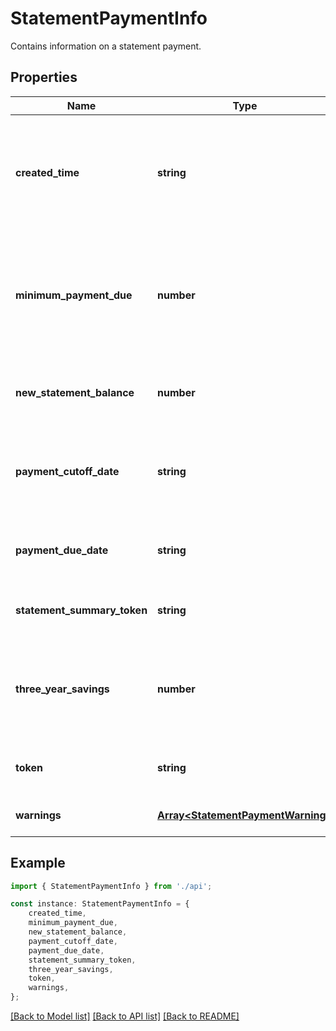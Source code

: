 # StatementPaymentInfo

Contains information on a statement payment.

## Properties

Name | Type | Description | Notes
------------ | ------------- | ------------- | -------------
**created_time** | **string** | Date and time when the statement payment information was created on Marqeta\&#39;s credit platform, in UTC. | [optional] [default to undefined]
**minimum_payment_due** | **number** | Minimum payment amount for the current statement period, based on the associated credit product settings. | [optional] [default to undefined]
**new_statement_balance** | **number** | Balance on the credit account when the statement period ended. | [optional] [default to undefined]
**payment_cutoff_date** | **string** | Last day a payment can be made before interest and fees are charged to the account. | [optional] [default to undefined]
**payment_due_date** | **string** | Payment due date, based on the credit account settings. | [optional] [default to undefined]
**statement_summary_token** | **string** | Unique identifier of the statement summary. | [optional] [default to undefined]
**three_year_savings** | **number** | Savings amount if the balance is paid off in three years versus only making minimum payments. | [optional] [default to undefined]
**token** | **string** | Unique identifier of the statement payment. | [optional] [default to undefined]
**warnings** | [**Array&lt;StatementPaymentWarning&gt;**](StatementPaymentWarning.md) | One or more payoff warnings. | [optional] [default to undefined]

## Example

```typescript
import { StatementPaymentInfo } from './api';

const instance: StatementPaymentInfo = {
    created_time,
    minimum_payment_due,
    new_statement_balance,
    payment_cutoff_date,
    payment_due_date,
    statement_summary_token,
    three_year_savings,
    token,
    warnings,
};
```

[[Back to Model list]](../README.md#documentation-for-models) [[Back to API list]](../README.md#documentation-for-api-endpoints) [[Back to README]](../README.md)
